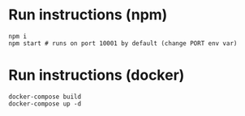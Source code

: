 # Run instructions (npm)
```
npm i
npm start # runs on port 10001 by default (change PORT env var)
```
# Run instructions (docker)
```
docker-compose build
docker-compose up -d
```
